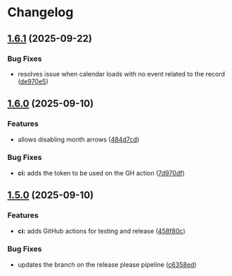# Changelog

## [1.6.1](https://github.com/wisefoxme/record-calendar/compare/v1.6.0...v1.6.1) (2025-09-22)


### Bug Fixes

* resolves issue when calendar loads with no event related to the record ([de970e5](https://github.com/wisefoxme/record-calendar/commit/de970e5d2e79ebd4ffe9272eab09259e07bd12c7))

## [1.6.0](https://github.com/wisefoxme/record-calendar/compare/v1.5.0...v1.6.0) (2025-09-10)


### Features

* allows disabling month arrows ([484d7cd](https://github.com/wisefoxme/record-calendar/commit/484d7cdb0d288b1ce4225fd8cef7e2e1c9f4a4fe))


### Bug Fixes

* **ci:** adds the token to be used on the GH action ([7d970df](https://github.com/wisefoxme/record-calendar/commit/7d970df8363cbf081f2f37f2d628fc556854a28d))

## [1.5.0](https://github.com/wisefoxme/record-calendar/compare/v1.4.0...v1.5.0) (2025-09-10)


### Features

* **ci:** adds GitHub actions for testing and release ([458f80c](https://github.com/wisefoxme/record-calendar/commit/458f80c42debd968487f45a605f03a9a5b31af64))


### Bug Fixes

* updates the branch on the release please pipeline ([c6358ed](https://github.com/wisefoxme/record-calendar/commit/c6358ed949a5005dddd0322166960cc24e67b4dd))
